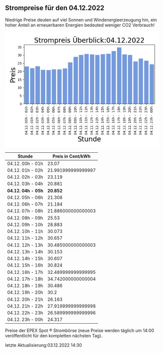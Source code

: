 
## Strompreise für den 04.12.2022

Niedrige Preise deuten auf viel Sonnen und Windenergieerzeugung hin, ein hoher Anteil an erneuerbaren Energien bedeuted weniger CO2 Verbrauch!

![Strompreis übersicht](imgs/strompreis_uebersicht.png)

| Stunde | Preis in Cent/kWh |
|---|---|
| 04.12. 00h -  01h | 23.07 | 
| 04.12. 01h -  02h | 21.991999999999997 | 
| 04.12. 02h -  03h | 23.119 | 
| 04.12. 03h -  04h | 20.881 | 
| **04.12. 04h -  05h** | **20.852** | 
| 04.12. 05h -  06h | 21.308 | 
| 04.12. 06h -  07h | 21.184 | 
| 04.12. 07h -  08h | 21.886000000000003 | 
| 04.12. 08h -  09h | 25.53 | 
| 04.12. 09h -  10h | 28.883 | 
| 04.12. 10h -  11h | 30.073 | 
| 04.12. 11h -  12h | 30.657 | 
| 04.12. 12h -  13h | 30.485000000000003 | 
| 04.12. 13h -  14h | 30.153 | 
| 04.12. 14h -  15h | 30.607 | 
| 04.12. 15h -  16h | 30.824 | 
| 04.12. 16h -  17h | 32.489999999999995 | 
| 04.12. 17h -  18h | 34.742000000000004 | 
| 04.12. 18h -  19h | 30.486 | 
| 04.12. 19h -  20h | 30.2 | 
| 04.12. 20h -  21h | 26.163 | 
| 04.12. 21h -  22h | 27.919999999999998 | 
| 04.12. 22h -  23h | 26.589999999999996 | 
| 04.12. 23h -  00h | 24.317 | 

Preise der EPEX Spot ® Strombörse (neue Preise werden täglich um 14:00 veröffentlicht für den kompletten nächsten Tag).

letzte Aktualisierung:03.12.2022 14:30